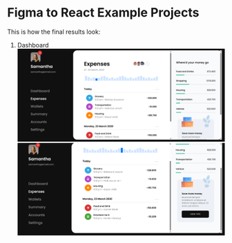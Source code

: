 # Figma to React Example Projects

This is how the final results look:

1. Dashboard
   ![Preview](./preview/dashboard.png)
   ![Preview](./preview/dashboard2.png)
